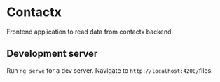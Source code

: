 # Contactx

Frontend application to read data from contactx backend. 

## Development server

Run `ng serve` for a dev server. Navigate to `http://localhost:4200/`files.


